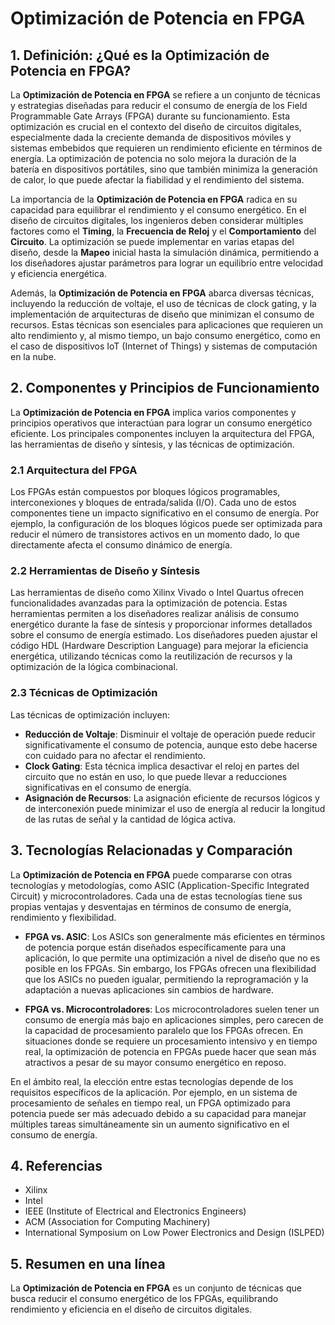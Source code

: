 # Optimización de Potencia en FPGA

## 1. Definición: ¿Qué es la **Optimización de Potencia en FPGA**?
La **Optimización de Potencia en FPGA** se refiere a un conjunto de técnicas y estrategias diseñadas para reducir el consumo de energía de los Field Programmable Gate Arrays (FPGA) durante su funcionamiento. Esta optimización es crucial en el contexto del diseño de circuitos digitales, especialmente dada la creciente demanda de dispositivos móviles y sistemas embebidos que requieren un rendimiento eficiente en términos de energía. La optimización de potencia no solo mejora la duración de la batería en dispositivos portátiles, sino que también minimiza la generación de calor, lo que puede afectar la fiabilidad y el rendimiento del sistema.

La importancia de la **Optimización de Potencia en FPGA** radica en su capacidad para equilibrar el rendimiento y el consumo energético. En el diseño de circuitos digitales, los ingenieros deben considerar múltiples factores como el **Timing**, la **Frecuencia de Reloj** y el **Comportamiento** del **Circuito**. La optimización se puede implementar en varias etapas del diseño, desde la **Mapeo** inicial hasta la simulación dinámica, permitiendo a los diseñadores ajustar parámetros para lograr un equilibrio entre velocidad y eficiencia energética.

Además, la **Optimización de Potencia en FPGA** abarca diversas técnicas, incluyendo la reducción de voltaje, el uso de técnicas de clock gating, y la implementación de arquitecturas de diseño que minimizan el consumo de recursos. Estas técnicas son esenciales para aplicaciones que requieren un alto rendimiento y, al mismo tiempo, un bajo consumo energético, como en el caso de dispositivos IoT (Internet of Things) y sistemas de computación en la nube.

## 2. Componentes y Principios de Funcionamiento
La **Optimización de Potencia en FPGA** implica varios componentes y principios operativos que interactúan para lograr un consumo energético eficiente. Los principales componentes incluyen la arquitectura del FPGA, las herramientas de diseño y síntesis, y las técnicas de optimización.

### 2.1 Arquitectura del FPGA
Los FPGAs están compuestos por bloques lógicos programables, interconexiones y bloques de entrada/salida (I/O). Cada uno de estos componentes tiene un impacto significativo en el consumo de energía. Por ejemplo, la configuración de los bloques lógicos puede ser optimizada para reducir el número de transistores activos en un momento dado, lo que directamente afecta el consumo dinámico de energía. 

### 2.2 Herramientas de Diseño y Síntesis
Las herramientas de diseño como Xilinx Vivado o Intel Quartus ofrecen funcionalidades avanzadas para la optimización de potencia. Estas herramientas permiten a los diseñadores realizar análisis de consumo energético durante la fase de síntesis y proporcionar informes detallados sobre el consumo de energía estimado. Los diseñadores pueden ajustar el código HDL (Hardware Description Language) para mejorar la eficiencia energética, utilizando técnicas como la reutilización de recursos y la optimización de la lógica combinacional.

### 2.3 Técnicas de Optimización
Las técnicas de optimización incluyen:

- **Reducción de Voltaje**: Disminuir el voltaje de operación puede reducir significativamente el consumo de potencia, aunque esto debe hacerse con cuidado para no afectar el rendimiento.
- **Clock Gating**: Esta técnica implica desactivar el reloj en partes del circuito que no están en uso, lo que puede llevar a reducciones significativas en el consumo de energía.
- **Asignación de Recursos**: La asignación eficiente de recursos lógicos y de interconexión puede minimizar el uso de energía al reducir la longitud de las rutas de señal y la cantidad de lógica activa.

## 3. Tecnologías Relacionadas y Comparación
La **Optimización de Potencia en FPGA** puede compararse con otras tecnologías y metodologías, como ASIC (Application-Specific Integrated Circuit) y microcontroladores. Cada una de estas tecnologías tiene sus propias ventajas y desventajas en términos de consumo de energía, rendimiento y flexibilidad.

- **FPGA vs. ASIC**: Los ASICs son generalmente más eficientes en términos de potencia porque están diseñados específicamente para una aplicación, lo que permite una optimización a nivel de diseño que no es posible en los FPGAs. Sin embargo, los FPGAs ofrecen una flexibilidad que los ASICs no pueden igualar, permitiendo la reprogramación y la adaptación a nuevas aplicaciones sin cambios de hardware.
  
- **FPGA vs. Microcontroladores**: Los microcontroladores suelen tener un consumo de energía más bajo en aplicaciones simples, pero carecen de la capacidad de procesamiento paralelo que los FPGAs ofrecen. En situaciones donde se requiere un procesamiento intensivo y en tiempo real, la optimización de potencia en FPGAs puede hacer que sean más atractivos a pesar de su mayor consumo energético en reposo.

En el ámbito real, la elección entre estas tecnologías depende de los requisitos específicos de la aplicación. Por ejemplo, en un sistema de procesamiento de señales en tiempo real, un FPGA optimizado para potencia puede ser más adecuado debido a su capacidad para manejar múltiples tareas simultáneamente sin un aumento significativo en el consumo de energía.

## 4. Referencias
- Xilinx
- Intel
- IEEE (Institute of Electrical and Electronics Engineers)
- ACM (Association for Computing Machinery)
- International Symposium on Low Power Electronics and Design (ISLPED)

## 5. Resumen en una línea
La **Optimización de Potencia en FPGA** es un conjunto de técnicas que busca reducir el consumo energético de los FPGAs, equilibrando rendimiento y eficiencia en el diseño de circuitos digitales.
